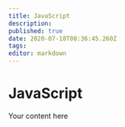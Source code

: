 ```yaml
---
title: JavaScript
description: 
published: true
date: 2020-07-18T08:36:45.260Z
tags: 
editor: markdown
---
```


# JavaScript
Your content here